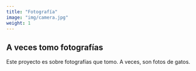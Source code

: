 ```yaml
---
title: "Fotografía"
image: "img/camera.jpg"
weight: 1
---
```


## A veces tomo fotografías

Este proyecto es sobre fotografías que tomo. A veces, son fotos de gatos.
